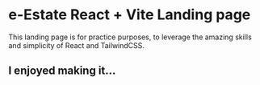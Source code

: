 # e-Estate React + Vite Landing page

This landing page is for practice purposes, to leverage the amazing skills and simplicity of React and TailwindCSS.

## I enjoyed making it...
